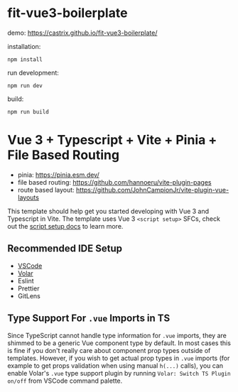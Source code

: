 # fit-vue3-boilerplate

demo: https://castrix.github.io/fit-vue3-boilerplate/

installation:
```
npm install
```

run development:
```
npm run dev
```

build:
```
npm run build
```

# Vue 3 + Typescript + Vite + Pinia + File Based Routing

- pinia: https://pinia.esm.dev/
- file based routing: https://github.com/hannoeru/vite-plugin-pages
- route based layout: https://github.com/JohnCampionJr/vite-plugin-vue-layouts

This template should help get you started developing with Vue 3 and Typescript in Vite. The template uses Vue 3 `<script setup>` SFCs, check out the [script setup docs](https://v3.vuejs.org/api/sfc-script-setup.html#sfc-script-setup) to learn more.

## Recommended IDE Setup

- [VSCode](https://code.visualstudio.com/)
- [Volar](https://marketplace.visualstudio.com/items?itemName=johnsoncodehk.volar)
- Eslint
- Prettier
- GitLens

## Type Support For `.vue` Imports in TS

Since TypeScript cannot handle type information for `.vue` imports, they are shimmed to be a generic Vue component type by default. In most cases this is fine if you don't really care about component prop types outside of templates. However, if you wish to get actual prop types in `.vue` imports (for example to get props validation when using manual `h(...)` calls), you can enable Volar's `.vue` type support plugin by running `Volar: Switch TS Plugin on/off` from VSCode command palette.
